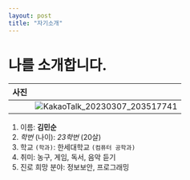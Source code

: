 ```yaml
---
layout: post
title: "자기소개"
---
```


# 나를 소개합니다.

|사진||
|--|--|
||![KakaoTalk_20230307_203517741](https://user-images.githubusercontent.com/127207350/226106018-2e10fc92-50b2-47f0-96a0-66cadd295239.jpg)|

1. 이름: **김민순**
2. _학번_ (나이): _23학번_ (20살)
3. 학교 `(학과)`: 한세대학교 `(컴퓨터 공학과)`
4. 취미: 농구, 게임, 독서, 음악 듣기
5. 진로 희망 분야: 정보보안, 프로그래밍
